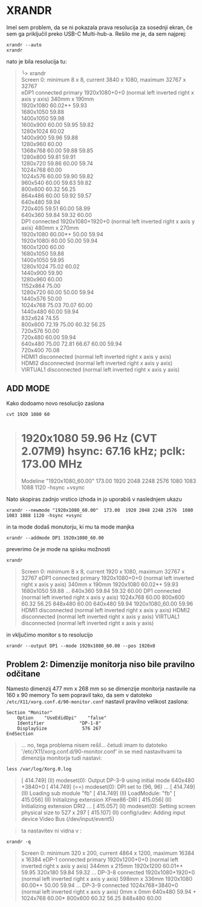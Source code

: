 # XRANDR

Imel sem problem, da se ni pokazala prava resolucija za sosednji ekran, če sem ga priključil
preko USB-C Multi-hub-a. Rešilo me je, da sem najprej:

    xrandr --auto
    xrandr

nato je bila resolucija tu:

>  ╰> xrandr  
>  Screen 0: minimum 8 x 8, current 3840 x 1080, maximum 32767 x 32767  
>  eDP1 connected primary 1920x1080+0+0 (normal left inverted right x axis y axis) 340mm x 190mm  
>     1920x1080     60.02*+  59.93  
>     1680x1050     59.88  
>     1400x1050     59.98  
>     1600x900      60.00    59.95    59.82  
>     1280x1024     60.02  
>     1400x900      59.96    59.88  
>     1280x960      60.00  
>     1368x768      60.00    59.88    59.85  
>     1280x800      59.81    59.91  
>     1280x720      59.86    60.00    59.74  
>     1024x768      60.00  
>     1024x576      60.00    59.90    59.82  
>     960x540       60.00    59.63    59.82  
>     800x600       60.32    56.25  
>     864x486       60.00    59.92    59.57  
>     640x480       59.94  
>     720x405       59.51    60.00    58.99  
>     640x360       59.84    59.32    60.00  
>  DP1 connected 1920x1080+1920+0 (normal left inverted right x axis y axis) 480mm x 270mm  
>     1920x1080     60.00*+  50.00    59.94  
>     1920x1080i    60.00    50.00    59.94  
>     1600x1200     60.00  
>     1680x1050     59.88  
>     1400x1050     59.95  
>     1280x1024     75.02    60.02  
>     1440x900      59.90  
>     1280x960      60.00  
>     1152x864      75.00  
>     1280x720      60.00    50.00    59.94  
>     1440x576      50.00  
>     1024x768      75.03    70.07    60.00  
>     1440x480      60.00    59.94  
>     832x624       74.55  
>     800x600       72.19    75.00    60.32    56.25  
>     720x576       50.00  
>     720x480       60.00    59.94  
>     640x480       75.00    72.81    66.67    60.00    59.94  
>     720x400       70.08  
>  HDMI1 disconnected (normal left inverted right x axis y axis)  
>  HDMI2 disconnected (normal left inverted right x axis y axis)  
>  VIRTUAL1 disconnected (normal left inverted right x axis y axis)  

## ADD MODE

Kako dodoamo novo resolucijo zaslona

    cvt 1920 1080 60

> # 1920x1080 59.96 Hz (CVT 2.07M9) hsync: 67.16 kHz; pclk: 173.00 MHz  
> Modeline "1920x1080_60.00"  173.00  1920 2048 2248 2576  1080 1083 1088 1120 -hsync +vsync

Nato skopiras zadnjo vrstico izhoda in jo uporabiš v naslednjem ukazu

    xrandr --newmode "1920x1080_60.00"  173.00  1920 2048 2248 2576  1080 1083 1088 1120 -hsync +vsync

in ta mode dodaš monutorju, ki mu ta mode manjka

    xrandr --addmode DP1 1920x1080_60.00

preverimo če je mode na spisku možnosti

    xrandr

> Screen 0: minimum 8 x 8, current 1920 x 1080, maximum 32767 x 32767
> eDP1 connected primary 1920x1080+0+0 (normal left inverted right x axis y axis) 340mm x 190mm
>    1920x1080     60.02*+  59.93
>    1680x1050     59.88
>    ...
>    640x360       59.84    59.32    60.00
> DP1 connected (normal left inverted right x axis y axis)
>    1024x768      60.00
>    800x600       60.32    56.25
>    848x480       60.00
>    640x480       59.94
>    1920x1080_60.00  59.96
> HDMI1 disconnected (normal left inverted right x axis y axis)
> HDMI2 disconnected (normal left inverted right x axis y axis)
> VIRTUAL1 disconnected (normal left inverted right x axis y axis)

in vključimo monitor s to resolucijo

    xrandr --output DP1 --mode 1920x1080_60.00 --pos 1920x0

## Problem 2: Dimenzije monitorja niso bile pravilno odčitane

Namesto dimenzij 477 mm x 268 mm so se dimenzije monitorja nastavile na 160 x 90 memory
To sem popravil tako, da sem v datoteko `/etc/X11/xorg.conf.d/90-monitor.conf` nastavil
pravilno velikost zaslona:

    Section "Monitor"
        Option    "UseEdidDpi"    "false"
        Identifier             "DP-1-8"
        DisplaySize             576 267
    EndSection

> ... no, tega problema nisem rešil... četudi imam to datoteko '/etc/X11/xorg.conf.d/90-monitor.conf'
> in se med nastavitvami ta dimenzija monitorja tudi nastavi:

    less /var/log/Xorg.0.log

> [   414.749] (II) modeset(0): Output DP-3-9 using initial mode 640x480 +3840+0
> [   414.749] (==) modeset(0): DPI set to (96, 96)
> ...
> [   414.749] (II) Loading sub module "fb"
> [   414.749] (II) LoadModule: "fb"
> [   415.056] (II) Initializing extension XFree86-DRI
> [   415.056] (II) Initializing extension DRI2
> ...
> [   415.057] (II) modeset(0): Setting screen physical size to 527 x 297
> [   415.107] (II) config/udev: Adding input device Video Bus (/dev/input/event5)

> ta nastavitev ni vidna v :

    xrandr -q

> Screen 0: minimum 320 x 200, current 4864 x 1200, maximum 16384 x 16384
> eDP-1 connected primary 1920x1200+0+0 (normal left inverted right x axis y axis) 344mm x 215mm
>    1920x1200     60.01*+  59.95
>    320x180       59.84    59.32
>    ...
> DP-3-8 connected 1920x1080+1920+0 (normal left inverted right x axis y axis) 598mm x 336mm
>    1920x1080     60.00*+  50.00    59.94
>    ...
> DP-3-9 connected 1024x768+3840+0 (normal left inverted right x axis y axis) 0mm x 0mm
>    640x480       59.94 +
>    1024x768      60.00*
>    800x600       60.32    56.25
>    848x480       60.00
